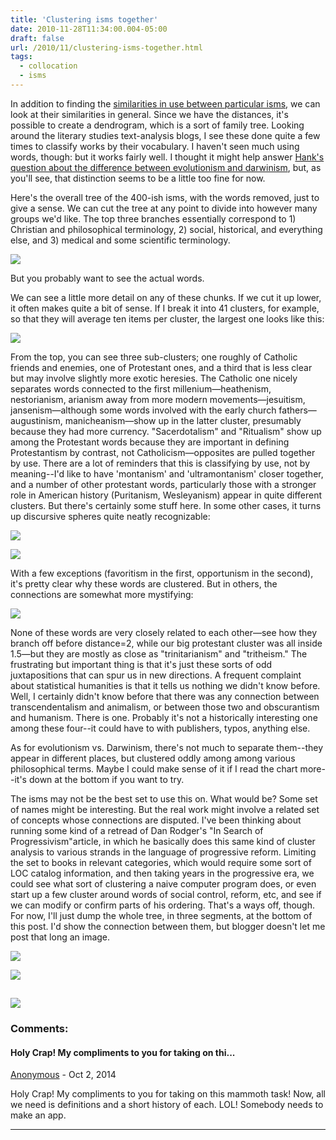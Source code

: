 ```yaml
---
title: 'Clustering isms together'
date: 2010-11-28T11:34:00.004-05:00
draft: false
url: /2010/11/clustering-isms-together.html
tags:
  - collocation
  - isms
---
```


In addition to finding the [similarities in use between particular isms](http://sappingattention.blogspot.com/2010/11/comparing-usage-patterns-across-isms.html), we can look at their similarities in general. Since we have the distances, it's possible to create a dendrogram, which is a sort of family tree. Looking around the literary studies text-analysis blogs, I see these done quite a few times to classify works by their vocabulary. I haven't seen much using words, though: but it works fairly well. I thought it might help answer [Hank's question about the difference between evolutionism and darwinism](http://sappingattention.blogspot.com/2010/11/isms-and-ists.html?showComment=1290192473466#c5151763338867196211), but, as you'll see, that distinction seems to be a little too fine for now.

Here's the overall tree of the 400-ish isms, with the words removed, just to give a sense. We can cut the tree at any point to divide into however many groups we'd like. The top three branches essentially correspond to 1) Christian and philosophical terminology, 2) social, historical, and everything else, and 3) medical and some scientific terminology.

[![](http://1.bp.blogspot.com/_Pge31alC_E8/TPHzjFdQWfI/AAAAAAAACOE/ayiRQ_XpY3E/s1600/overall+plot.png)](http://1.bp.blogspot.com/_Pge31alC_E8/TPHzjFdQWfI/AAAAAAAACOE/ayiRQ_XpY3E/s1600/overall+plot.png)

But you probably want to see the actual words.

We can see a little more detail on any of these chunks. If we cut it up lower, it often makes quite a bit of sense. If I break it into 41 clusters, for example, so that they will average ten items per cluster, the largest one looks like this:

[![](http://4.bp.blogspot.com/_Pge31alC_E8/TPH3U0kVm2I/AAAAAAAACOI/WQWqml57PmI/s1600/cluster3.png)](http://4.bp.blogspot.com/_Pge31alC_E8/TPH3U0kVm2I/AAAAAAAACOI/WQWqml57PmI/s1600/cluster3.png)

From the top, you can see three sub-clusters; one roughly of Catholic friends and enemies, one of Protestant ones, and a third that is less clear but may involve slightly more exotic heresies. The Catholic one nicely separates words connected to the first millenium—heathenism, nestorianism, arianism away from more modern movements—jesuitism, jansenism—although some words involved with the early church fathers—augustinism, manicheanism—show up in the latter cluster, presumably because they had more currency. "Sacerdotalism" and "Ritualism" show up among the Protestant words because they are important in defining Protestantism by contrast, not Catholicism—opposites are pulled together by use. There are a lot of reminders that this is classifying by use, not by meaning--I'd like to have 'montanism' and 'ultramontanism' closer together, and a number of other protestant words, particularly those with a stronger role in American history (Puritanism, Wesleyanism) appear in quite different clusters. But there's certainly some stuff here. In some other cases, it turns up discursive spheres quite neatly recognizable:

[![](http://2.bp.blogspot.com/_Pge31alC_E8/TPH6Sc1ce-I/AAAAAAAACOM/iqdkBzq7kOY/s1600/cluster27.png)](http://2.bp.blogspot.com/_Pge31alC_E8/TPH6Sc1ce-I/AAAAAAAACOM/iqdkBzq7kOY/s1600/cluster27.png)

[![](http://1.bp.blogspot.com/_Pge31alC_E8/TPKBhgDdBHI/AAAAAAAACOg/Rd9yfroakAg/s1600/unions.png)](http://1.bp.blogspot.com/_Pge31alC_E8/TPKBhgDdBHI/AAAAAAAACOg/Rd9yfroakAg/s1600/unions.png)

With a few exceptions (favoritism in the first, opportunism in the second), it's pretty clear why these words are clustered. But in others, the connections are somewhat more mystifying:

[![](http://2.bp.blogspot.com/_Pge31alC_E8/TPJt60-7t0I/AAAAAAAACOU/ZVmSchjSBps/s1600/oddball.png)](http://2.bp.blogspot.com/_Pge31alC_E8/TPJt60-7t0I/AAAAAAAACOU/ZVmSchjSBps/s1600/oddball.png)

None of these words are very closely related to each other—see how they branch off before distance=2, while our big protestant cluster was all inside 1.5—but they are mostly as close as "trinitarianism" and "tritheism." The frustrating but important thing is that it's just these sorts of odd juxtapositions that can spur us in new directions. A frequent complaint about statistical humanities is that it tells us nothing we didn't know before. Well, I certainly didn't know before that there was any connection between transcendentalism and animalism, or between those two and obscurantism and humanism. There is one. Probably it's not a historically interesting one among these four--it could have to with publishers, typos, anything else.

As for evolutionism vs. Darwinism, there's not much to separate them--they appear in different places, but clustered oddly among among various philosophical terms. Maybe I could make sense of it if I read the chart more--it's down at the bottom if you want to try.

The isms may not be the best set to use this on. What would be? Some set of names might be interesting. But the real work might involve a related set of concepts whose connections are disputed. I've been thinking about running some kind of a retread of Dan Rodger's "In Search of Progressivism"article, in which he basically does this same kind of cluster analysis to various strands in the language of progressive reform. Limiting the set to books in relevant categories, which would require some sort of LOC catalog information, and then taking years in the progressive era, we could see what sort of clustering a naive computer program does, or even start up a few cluster around words of social control, reform, etc, and see if we can modify or confirm parts of his ordering. That's a ways off, though. For now, I'll just dump the whole tree, in three segments, at the bottom of this post. I'd show the connection between them, but blogger doesn't let me post that long an image.

[![](http://4.bp.blogspot.com/_Pge31alC_E8/TPKFr1haPfI/AAAAAAAACOs/v6EK1ti4LlY/s1600/complete1.png)](http://4.bp.blogspot.com/_Pge31alC_E8/TPKFr1haPfI/AAAAAAAACOs/v6EK1ti4LlY/s1600/complete1.png)

[![](http://3.bp.blogspot.com/_Pge31alC_E8/TPKGJ6zk6KI/AAAAAAAACO0/iN5Fb74Cddc/s1600/complete2.png)](http://3.bp.blogspot.com/_Pge31alC_E8/TPKGJ6zk6KI/AAAAAAAACO0/iN5Fb74Cddc/s1600/complete2.png)

## [![](http://4.bp.blogspot.com/_Pge31alC_E8/TPKGJh2oQ_I/AAAAAAAACOw/-zZ6Txktd-c/s1600/complete3.png)](http://4.bp.blogspot.com/_Pge31alC_E8/TPKGJh2oQ_I/AAAAAAAACOw/-zZ6Txktd-c/s1600/complete3.png)

### Comments:

#### Holy Crap! My compliments to you for taking on thi...

[Anonymous]("noreply@blogger.com") - <time datetime="2014-10-07T18:26:06.584-04:00">Oct 2, 2014</time>

Holy Crap! My compliments to you for taking on this mammoth task! Now, all we need is definitions and a short history of each. LOL! Somebody needs to make an app.

<hr />
